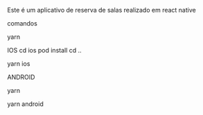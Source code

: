 Este é um aplicativo de reserva de salas realizado em react native 

comandos

yarn

IOS
cd ios 
pod install
cd ..

yarn ios

ANDROID

yarn 

yarn android

